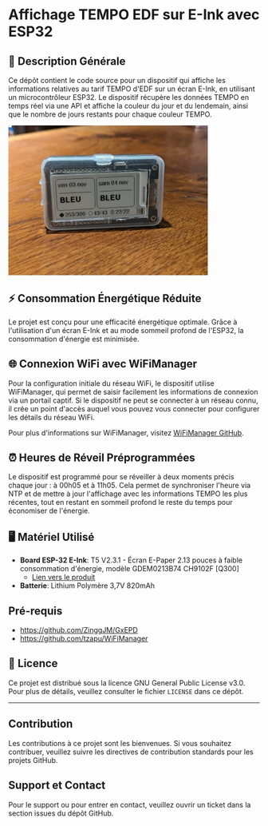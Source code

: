 # Affichage TEMPO EDF sur E-Ink avec ESP32

## 📝 Description Générale

Ce dépôt contient le code source pour un dispositif qui affiche les informations relatives au tarif TEMPO d'EDF sur un écran E-Ink, en utilisant un microcontrôleur ESP32. Le dispositif récupère les données TEMPO en temps réel via une API et affiche la couleur du jour et du lendemain, ainsi que le nombre de jours restants pour chaque couleur TEMPO.

![eTempo Display](doc/eTempo.jpg)

## ⚡ Consommation Énergétique Réduite

Le projet est conçu pour une efficacité énergétique optimale. Grâce à l'utilisation d'un écran E-Ink et au mode sommeil profond de l'ESP32, la consommation d'énergie est minimisée.

## 🌐 Connexion WiFi avec WiFiManager

Pour la configuration initiale du réseau WiFi, le dispositif utilise WiFiManager, qui permet de saisir facilement les informations de connexion via un portail captif. Si le dispositif ne peut se connecter à un réseau connu, il crée un point d'accès auquel vous pouvez vous connecter pour configurer les détails du réseau WiFi.

Pour plus d'informations sur WiFiManager, visitez [WiFiManager GitHub](https://github.com/tzapu/WiFiManager).

## ⏰ Heures de Réveil Préprogrammées

Le dispositif est programmé pour se réveiller à deux moments précis chaque jour : à 00h05 et à 11h05. Cela permet de synchroniser l'heure via NTP et de mettre à jour l'affichage avec les informations TEMPO les plus récentes, tout en restant en sommeil profond le reste du temps pour économiser de l'énergie.

## 🖥️ Matériel Utilisé

- **Board ESP-32 E-Ink**: T5 V2.3.1 - Écran E-Paper 2.13 pouces à faible consommation d'énergie, modèle GDEM0213B74 CH9102F [Q300]
  - [Lien vers le produit](https://www.lilygo.cc/products/t5-v2-3-1)
- **Batterie**: Lithium Polymère 3,7V 820mAh

## Pré-requis 

* https://github.com/ZinggJM/GxEPD
* https://github.com/tzapu/WiFiManager

## 📄 Licence

Ce projet est distribué sous la licence GNU General Public License v3.0. Pour plus de détails, veuillez consulter le fichier `LICENSE` dans ce dépôt.

---

## Contribution

Les contributions à ce projet sont les bienvenues. Si vous souhaitez contribuer, veuillez suivre les directives de contribution standards pour les projets GitHub.

## Support et Contact

Pour le support ou pour entrer en contact, veuillez ouvrir un ticket dans la section issues du dépôt GitHub.
